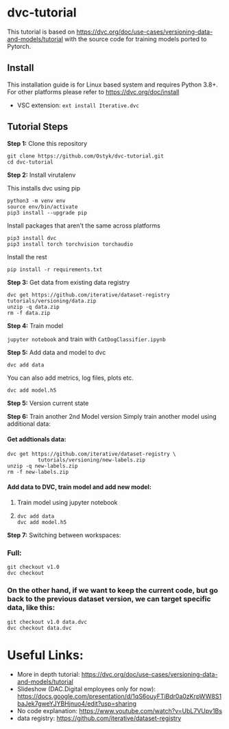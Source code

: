 # dvc-tutorial

This tutorial is based on https://dvc.org/doc/use-cases/versioning-data-and-models/tutorial  with the source code for training models ported to Pytorch.

## Install

This installation guide is for Linux based system and requires Python 3.8+. For other platforms please refer to https://dvc.org/doc/install

- VSC extension: `ext install Iterative.dvc`

## Tutorial Steps

**Step 1:** Clone this repository
```
git clone https://github.com/Ostyk/dvc-tutorial.git
cd dvc-tutorial
```

**Step 2:** Install virutalenv

This installs dvc using pip
```
python3 -m venv env
source env/bin/activate
pip3 install --upgrade pip
```

Install packages that aren't the same across platforms

```
pip3 install dvc
pip3 install torch torchvision torchaudio
```

Install the rest

```
pip install -r requirements.txt
```
**Step 3:** Get data from existing data registry
```
dvc get https://github.com/iterative/dataset-registry tutorials/versioning/data.zip
unzip -q data.zip
rm -f data.zip
```
**Step 4:** Train model

```jupyter notebook``` and train with  `CatDogClassifier.ipynb`

**Step 5:** Add data and model to dvc

```
dvc add data
```

You can also add metrics, log files, plots etc.
```
dvc add model.h5
```

**Step 5:** Version current state




**Step 6:** Train another 2nd Model version
Simply train another model using additional data:

#### Get addtionals data:
```
dvc get https://github.com/iterative/dataset-registry \
          tutorials/versioning/new-labels.zip
unzip -q new-labels.zip
rm -f new-labels.zip
```
#### Add data to DVC, train model and add new model:

1. Train model using jupyter notebook
2.  ```
    dvc add data
    dvc add model.h5
    ```

**Step 7:**
Switching between workspaces:
### Full:

```
git checkout v1.0
dvc checkout
```

### On the other hand, if we want to keep the current code, but go back to the previous dataset version, we can target specific data, like this:

```
git checkout v1.0 data.dvc
dvc checkout data.dvc
```



# Useful Links:
- More in depth tutorial: https://dvc.org/doc/use-cases/versioning-data-and-models/tutorial
- Slideshow (DAC.Digital employees only for now): https://docs.google.com/presentation/d/1qS6ouyFTiBdr0a0zKrpWW8S1baJek7gweYJYBHjnuo4/edit?usp=sharing
- No code explanation: https://www.youtube.com/watch?v=UbL7VUpv1Bs
- data registry: https://github.com/iterative/dataset-registry